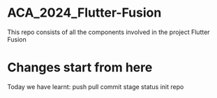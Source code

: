 # ACA_2024_Flutter-Fusion
This repo consists of all the components involved in the project Flutter Fusion


# Changes start from here
Today we have learnt:
push
pull
commit
stage
status
init
repo